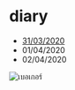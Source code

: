 # diary
- [31/03/2020](2020/03/31.md)
- 01/04/2020
- 02/04/2020

![เบอเกอร์](https://photos.google.com/photo/AF1QipMgKA8aiz5r4rtnyowN2yskoV_kYlmT12grwP-r)
